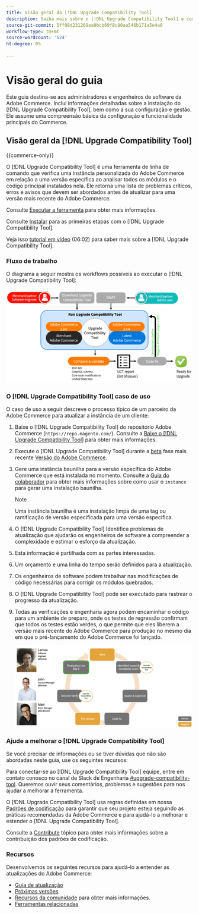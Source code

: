 ```yaml
---
title: Visão geral da [!DNL Upgrade Compatibility Tool]
description: Saiba mais sobre o [!DNL Upgrade Compatibility Tool] e como ele pode ajudá-lo com seu projeto do Adobe Commerce.
source-git-commit: 5ff08d231269ea0bcb69f8c80aa546b171a5e4a0
workflow-type: tm+mt
source-wordcount: '524'
ht-degree: 0%

---
```



# Visão geral do guia

Este guia destina-se aos administradores e engenheiros de software da Adobe Commerce. Inclui informações detalhadas sobre a instalação do [!DNL Upgrade Compatibility Tool], bem como a sua configuração e gestão. Ele assume uma compreensão básica da configuração e funcionalidade principais do Commerce.

## Visão geral da [!DNL Upgrade Compatibility Tool]

{{commerce-only}}

O [!DNL Upgrade Compatibility Tool] é uma ferramenta de linha de comando que verifica uma instância personalizada do Adobe Commerce em relação a uma versão específica ao analisar todos os módulos e o código principal instalados nela. Ele retorna uma lista de problemas críticos, erros e avisos que devem ser abordados antes de atualizar para uma versão mais recente do Adobe Commerce.

Consulte [Executar a ferramenta](../upgrade-compatibility-tool/run.md) para obter mais informações.

Consulte [Instalar](../upgrade-compatibility-tool/install.md) para as primeiras etapas com o [!DNL Upgrade Compatibility Tool].

Veja isso [tutorial em vídeo](https://experienceleague.adobe.com/docs/commerce-learn/tutorials/upgrade/upgrade-compatibility-tool-overview.html?lang=en) (06:02) para saber mais sobre a [!DNL Upgrade Compatibility Tool].

### Fluxo de trabalho

O diagrama a seguir mostra os workflows possíveis ao executar o [!DNL Upgrade Compatibility Tool]:

![[!DNL Upgrade Compatibility Tool] Diagrama](../../assets/upgrade-guide/uct-diagram-v5.png)

### O [!DNL Upgrade Compatibility Tool] caso de uso

O caso de uso a seguir descreve o processo típico de um parceiro da Adobe Commerce para atualizar a instância de um cliente:

1. Baixe o [!DNL Upgrade Compatibility Tool] do repositório Adobe Commerce (`https://repo.magento.com/`). Consulte a [Baixe o [!DNL Upgrade Compatibility Tool]](../upgrade-compatibility-tool/install.md#download-the-upgrade-compatibility-tool) para obter mais informações.
1. Execute o [!DNL Upgrade Compatibility Tool] durante a [beta](https://devdocs.magento.com/release/beta-program.html) fase mais recente [Versão do Adobe Commerce](https://devdocs.magento.com/release/).
1. Gere uma instância baunilha para a versão específica do Adobe Commerce que está instalada no momento. Consulte a [Guia do colaborador](https://devdocs.magento.com/contributor-guide/contributing.html#vanilla-pr) para obter mais informações sobre como usar o `instance` para gerar uma instalação baunilha.

   >[!NOTE]
   >
   >Uma instância baunilha é uma instalação limpa de uma tag ou ramificação de versão especificada para uma versão específica.

1. O [!DNL Upgrade Compatibility Tool] Identifica problemas de atualização que ajudarão os engenheiros de software a compreender a complexidade e estimar o esforço da atualização.
1. Esta informação é partilhada com as partes interessadas.
1. Um orçamento e uma linha do tempo serão definidos para a atualização.
1. Os engenheiros de software podem trabalhar nas modificações de código necessárias para corrigir os módulos quebrados.
1. O [!DNL Upgrade Compatibility Tool] pode ser executado para rastrear o progresso da atualização.
1. Todas as verificações e engenharia agora podem encaminhar o código para um ambiente de preparo, onde os testes de regressão confirmam que todos os testes estão verdes, o que permite que eles liberem a versão mais recente do Adobe Commerce para produção no mesmo dia em que o pré-lançamento do Adobe Commerce foi lançado.

   ![[!DNL Upgrade Compatibility Tool] público](../../assets/upgrade-guide/audience-uct-v3.png)

### Ajude a melhorar o [!DNL Upgrade Compatibility Tool]

Se você precisar de informações ou se tiver dúvidas que não são abordadas neste guia, use os seguintes recursos:

Para conectar-se ao [!DNL Upgrade Compatibility Tool] equipe, entre em contato conosco no canal de Slack de Engenharia [#upgrade-compatibility-tool](https://magentocommeng.slack.com/archives/C019Y143U9F). Queremos ouvir seus comentários, problemas e sugestões para nos ajudar a melhorar a ferramenta.

O [!DNL Upgrade Compatibility Tool] usa regras definidas em nossa [Padrões de codificação](https://devdocs.magento.com/guides/v2.4/coding-standards/bk-coding-standards.html) para garantir que seu projeto esteja seguindo as práticas recomendadas da Adobe Commerce e para ajudá-lo a melhorar e estender o [!DNL Upgrade Compatibility Tool].

Consulte a [Contribute](https://devdocs.magento.com/guides/v2.4/coding-standards/contributing.html)  tópico para obter mais informações sobre a contribuição dos padrões de codificação.

### Recursos

Desenvolvemos os seguintes recursos para ajudá-lo a entender as atualizações do Adobe Commerce:

- [Guia de atualização](https://experienceleague.adobe.com/docs/commerce-operations/upgrade-guide/overview.html)
- [Próximas versões](https://devdocs.magento.com/release/)
- [Recursos da comunidade](https://devdocs.magento.com/community/resources/resources.html) para obter mais informações.
- [Ferramentas relacionadas](https://experienceleague.adobe.com/docs/commerce-operations/upgrade-guide/related-tools.html)
